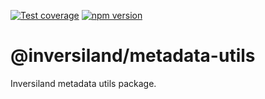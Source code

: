 [![Test coverage](https://codecov.io/gh/inversify/monorepo/branch/main/graph/badge.svg?flag=%40inversifyjs%2Freflect-metadata-utils)](https://codecov.io/gh/inversify/monorepo/branch/main/graph/badge.svg?flag=%40inversifyjs%2Freflect-metadata-utils)
[![npm version](https://img.shields.io/github/package-json/v/inversify/monorepo?filename=packages%2Ffoundation%2Flibraries%2Freflect-metadata-utils%2Fpackage.json&style=plastic)](https://www.npmjs.com/package/@inversifyjs/reflect-metadata-utils)

# @inversiland/metadata-utils

Inversiland metadata utils package.
